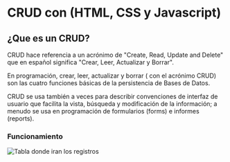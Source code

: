 # CRUD con (HTML, CSS y Javascript)

## ¿Que es un CRUD?

CRUD hace referencia a un acrónimo de "Create, Read, Update and Delete" que en español significa "Crear, Leer, Actualizar y Borrar".

En programación, crear, leer, actualizar y borrar ( con el acrónimo CRUD) son las cuatro funciones básicas de la persistencia de Bases de Datos.

CRUD se usa también a veces para describir convenciones de interfaz de usuario que facilita la vista, búsqueda y modificación de la información; a menudo se usa en programación de formularios (forms) e informes (reports). 

### Funcionamiento

![Tabla donde iran los registros](https://raw.githubusercontent.com/Geracros13/repositorioCRUD-HTML-CSS-JS-/master/assets/uno.png)
